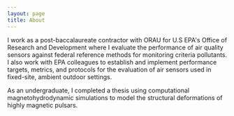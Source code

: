 ```yaml
---
layout: page
title: About
---
```

I work as a post-baccalaureate contractor with ORAU for U.S EPA's Office of Research and Development where I evaluate the performance of air quality sensors against federal reference methods for monitoring criteria pollutants. I also work with EPA colleagues to establish and implement performance targets, metrics, and protocols for the evaluation of air sensors used in fixed-site, ambient outdoor settings.

As an undergraduate, I completed a thesis using computational magnetohydrodynamic simulations to model the structural deformations of highly magnetic pulsars.
